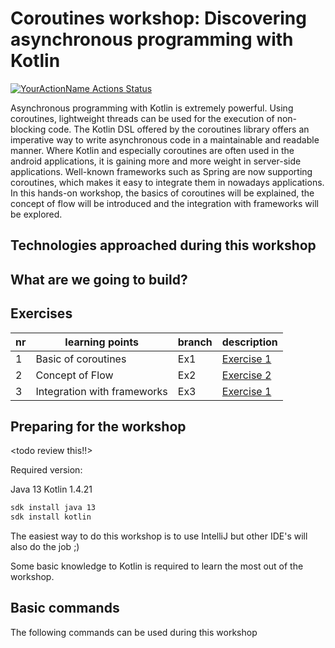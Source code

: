 # Coroutines workshop: Discovering asynchronous programming with Kotlin

[![YourActionName Actions Status](https://github.com/PaulienVA/coroutines-workshop/workflows/workshop/badge.svg)](https://github.com/PaulienVA/coroutines-workshop/actions)

Asynchronous programming with Kotlin is extremely powerful. Using coroutines, lightweight threads can be used for the execution of non-blocking code. The Kotlin DSL offered by the coroutines library offers an imperative way to write asynchronous code in a maintainable and readable manner. Where Kotlin and especially coroutines are often used in the android applications, it is gaining more and more weight in server-side applications. Well-known frameworks such as Spring are now supporting coroutines, which makes it easy to integrate them in nowadays applications. 
In this hands-on workshop, the basics of coroutines will be explained, the concept of flow will be introduced and the integration with frameworks will be explored.

## Technologies approached during this workshop

<insert some text here>

## What are we going to build?

<insert some text here>

## Exercises

| nr  | learning points             | branch | description                       |
| --- | ---                         | ----   | ---                               | 
| 1   | Basic of coroutines         | Ex1    | [Exercise 1](./exercises/Ex1.md)  | 
| 2   | Concept of Flow             | Ex2    | [Exercise 2](./exercises/Ex2.md)  |
| 3   | Integration with frameworks | Ex3    | [Exercise 1](./exercises/Ex2.md)  |

## Preparing for the workshop

<todo review this!!>

Required version:

Java 13
Kotlin 1.4.21

```bash
sdk install java 13
sdk install kotlin
```

The easiest way to do this workshop is to use IntelliJ but other IDE's will also do the job ;)

Some basic knowledge to Kotlin is required to learn the most out of the workshop.

## Basic commands

The following commands can be used during this workshop
